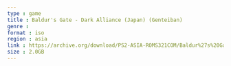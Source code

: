 ```yaml
---
type : game
title : Baldur's Gate - Dark Alliance (Japan) (Genteiban)
genre : 
format : iso
region : asia
link : https://archive.org/download/PS2-ASIA-ROMS321COM/Baldur%27s%20Gate%20-%20Dark%20Alliance%20%28Japan%29%20%28Genteiban%29.7z
size : 2.0GB
---
```


